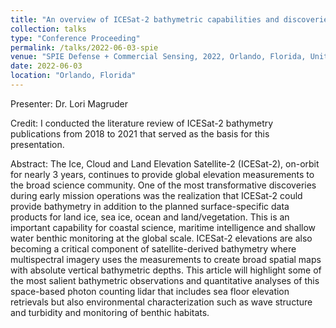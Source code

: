 ```yaml
---
title: "An overview of ICESat-2 bathymetric capabilities and discoveries"
collection: talks
type: "Conference Proceeding"
permalink: /talks/2022-06-03-spie
venue: "SPIE Defense + Commercial Sensing, 2022, Orlando, Florida, United States"
date: 2022-06-03
location: "Orlando, Florida"
---
```


Presenter: Dr. Lori Magruder

Credit: I conducted the literature review of ICESat-2 bathymetry publications from 2018 to 2021 that served as the basis for this presentation.

Abstract: The Ice, Cloud and Land Elevation Satellite-2 (ICESat-2), on-orbit for nearly 3 years, continues to provide global elevation measurements to the broad science community. One of the most transformative discoveries during early mission operations was the realization that ICESat-2 could provide bathymetry in addition to the planned surface-specific data products for land ice, sea ice, ocean and land/vegetation. This is an important capability for coastal science, maritime intelligence and shallow water benthic monitoring at the global scale. ICESat-2 elevations are also becoming a critical component of satellite-derived bathymetry where multispectral imagery uses the measurements to create broad spatial maps with absolute vertical bathymetric depths. This article will highlight some of the most salient bathymetric observations and quantitative analyses of this space-based photon counting lidar that includes sea floor elevation retrievals but also environmental characterization such as wave structure and turbidity and monitoring of benthic habitats.
